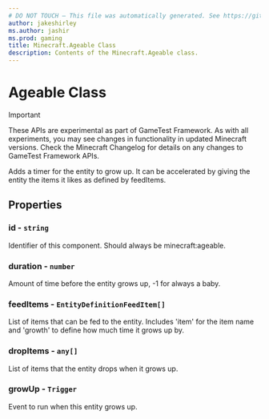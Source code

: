 ```yaml
---
# DO NOT TOUCH — This file was automatically generated. See https://github.com/Mojang/MinecraftScriptingApiDocsGenerator to modify descriptions, examples, etc.
author: jakeshirley
ms.author: jashir
ms.prod: gaming
title: Minecraft.Ageable Class
description: Contents of the Minecraft.Ageable class.
---
```

# Ageable Class
>[!IMPORTANT]
>These APIs are experimental as part of GameTest Framework. As with all experiments, you may see changes in functionality in updated Minecraft versions. Check the Minecraft Changelog for details on any changes to GameTest Framework APIs.

Adds a timer for the entity to grow up. It can be accelerated by giving the entity the items it likes as defined by feedItems.

## Properties
### **id** - `string`
Identifier of this component. Should always be minecraft:ageable.


### **duration** - `number`
Amount of time before the entity grows up, -1 for always a baby.


### **feedItems** - `EntityDefinitionFeedItem[]`
List of items that can be fed to the entity. Includes 'item' for the item name and 'growth' to define how much time it grows up by.


### **dropItems** - `any[]`
List of items that the entity drops when it grows up.


### **growUp** - `Trigger`
Event to run when this entity grows up.



